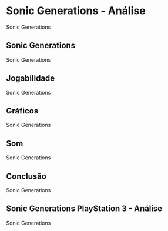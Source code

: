 ---
---

# Sonic Generations - Análise

Sonic Generations

## Sonic Generations

Sonic Generations

## Jogabilidade

Sonic Generations

## Gráficos

Sonic Generations

## Som

Sonic Generations

## Conclusão

Sonic Generations

## Sonic Generations PlayStation 3 - Análise

Sonic Generations
